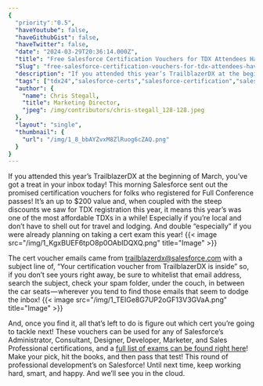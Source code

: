 ```yaml
---
{
  "priority":"0.5",
  "haveYoutube": false,
  "haveGithubGist": false,
  "haveTwitter": false,
  "date": "2024-03-29T20:36:14.000Z",
  "title": "Free Salesforce Certification Vouchers for TDX Attendees Have Been Sent!",
  "Slug": "free-salesforce-certification-vouchers-for-tdx-attendees-have-been-sent",
  "description": "If you attended this year’s TrailblazerDX at the beginning of March, you’ve got a treat in your inbox today! This morning Salesforce sent out the promised certification vouchers for folks who registered for Full Conference passes!.",
  "tags": ["tdx24","salesforce-certs","salesforce-certification","salesforce","salesforce-tdx"],
  "author": {
    "name": Chris Stegall,
    "title": Marketing Director,
    "jpeg": /img/contributors/chris-stegall_128-128.jpeg
  },
  "layout": "single",
  "thumbnail": {
    "url": "/img/1_8_bbAYZvxM8ZlRuog6cZAQ.png"
  }
}
---
```

If you attended this year’s TrailblazerDX at the beginning of March, you’ve got a treat in your inbox today! This morning Salesforce sent out the promised certification vouchers for folks who registered for Full Conference passes!
It’s an up to $200 value and, when coupled with the steep discounts we saw for TDX registration this year, it means this year’s was one of the most affordable TDXs in a while! Especially if you’re local and don’t have to shell out for travel and lodging. And double “especially” if you were already planning on taking a cert exam this year!
{{< image src="/img/1_KgxBUEF6tpO8p0OAbIDQXQ.png" title="Image" >}}

The cert voucher emails came from trailblazerdx@salesforce.com with a subject line of, “Your certification voucher from TrailblazerDX is inside” so, if you don’t see yours right away, be sure to whitelist that email address, search the subject, check your spam folder, under the couch, in between the car seats — wherever you tend to find those emails that seem to dodge the inbox!
{{< image src="/img/1_TEIGe8G7UP2oGF13V3GVaA.png" title="Image" >}}

And, once you find it, all that’s left to do is figure out which cert you’re going to tackle next! These vouchers can be used for any of Salesforce’s Administrator, Consultant, Designer, Developer, Marketer, and Sales Professional certifications, and a [full list of exams can be found right here](https://trailhead.salesforce.com/help?article=Registration-Cost-for-an-Exam)!
Make your pick, hit the books, and then pass that test! This round of professional development’s on Salesforce!
Until next time, keep working hard, smart, and happy. And we’ll see you in the cloud.
